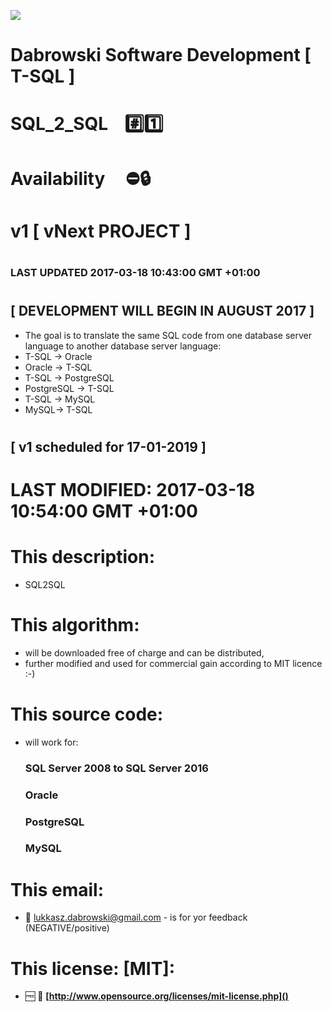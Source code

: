 <img src="https://github.com/Dabrowski-Software-Development/SoftwareDevelopment-T-SQL-3/blob/master/github_json2sql.png"></img>
# Dabrowski Software Development [ T-SQL ]
# SQL_2_SQL&nbsp;&nbsp;&nbsp;&nbsp;:hash::one:
#
#
# Availability&nbsp;&nbsp;&nbsp;&nbsp;&nbsp;:no_entry::lock:
# <strong>v1 </strong> [ vNext PROJECT ]
#
### <strong>LAST UPDATED 2017-03-18 10:43:00 GMT +01:00</strong>
#
#
## [ DEVELOPMENT WILL BEGIN IN AUGUST 2017 ]
- The goal is to translate the same SQL code from one database server language to another database server language:
 - T-SQL -> Oracle
 - Oracle -> T-SQL
 - T-SQL -> PostgreSQL
 - PostgreSQL -> T-SQL
 - T-SQL -> MySQL
 - MySQL-> T-SQL
#
## [ v1 scheduled for 17-01-2019 ]
#
#
# <strong>LAST MODIFIED: 2017-03-18 10:54:00 GMT +01:00</strong>
#
#
#
# This description:
 - SQL2SQL

#
# This algorithm:
  - will be downloaded free of charge and can be distributed,
  - further modified and used for commercial gain according to MIT licence :-) 

#
# This source code:
  - will work for:
    ### SQL Server 2008 to SQL Server 2016
    ### Oracle
    ### PostgreSQL
    ### MySQL

#
# This email:
  - :email:&nbsp;lukkasz.dabrowski@gmail.com - is for yor feedback (NEGATIVE/positive)

#
# This license: [MIT]:
 - :free:&nbsp;:book:&nbsp;**[http://www.opensource.org/licenses/mit-license.php]()**
